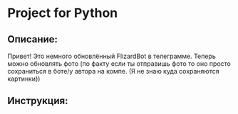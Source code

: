 # Project for Python
## Описание:
Привет! Это немного обновлённый FlizardBot в телеграмме. Теперь можно обновлять фото (по факту если ты отправишь фото то оно просто сохраниться в боте/у автора на компе. (Я не знаю куда сохраняются картинки))
## Инструкция:


